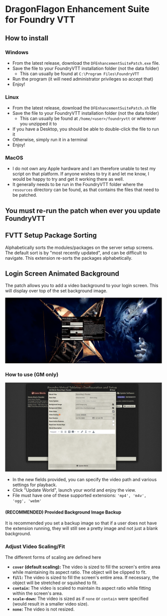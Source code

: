 # DragonFlagon Enhancement Suite for Foundry VTT

## How to install

### Windows

- From the latest release, download the `DFEnhancementSuitePatch.exe` file.
- Save the file to your FoundryVTT installation folder (not the data folder)
  - This can usually be found at `C:\Program Files\FoundryVTT`
- Run the program (it will need administrator privileges so accept that)
- Enjoy!

### Linux

- From the latest release, download the `DFEnhancementSuitePatch.sh` file
- Save the file to your FoundryVTT installation folder (not the data folder)
  - This can usually be found at `/home/<user>/foundryvtt` or wherever you unzipped it to
- If you have a Desktop, you should be able to double-click the file to run it
- Otherwise, simply run it in a terminal
- Enjoy!

### MacOS

- I do not own any Apple hardware and I am therefore unable to test my script on that platform. If anyone wishes to try it and let me know, I would be happy to try and get it working there as well.
- It generally needs to be run in the FoundryVTT folder where the `resources` directory can be found, as that contains the files that need to be patched.


## **You must re-run the patch when ever you update FoundryVTT**



## FVTT Setup Package Sorting
Alphabetically sorts the modules/packages on the server setup screens. The default sort is by "most recently updated", and can be difficult to navigate. This extension re-sorts the packages alphabetically.

## Login Screen Animated Background

The patch allows you to add a video background to your login screen. This will display over top of the set background image.

![Animated Background Example 1](.assets/animated-titlescreen-background-1.gif)



### How to use (GM only)

![Setup](.assets/df-bganim-update.png)
- In the new fields provided, you can specify the video path and various settings for playback.
- Click "Update World", launch your world and enjoy the view.
- File must have one of these supported extensions: `'mp4', 'm4v', 'ogg', 'webm'`

#### (RECOMMENDED) Provided Background Image Backup

It is recommended you set a backup image so that if a user does not have the extension running, they will still see a pretty image and not just a blank background.

### Adjust Video Scaling/Fit

The different forms of scaling are defined here

- **`cover` (default scaling):** The video is sized to fill the screen's entire area while maintaining its aspect ratio. The object will be clipped to fit.
- **`fill`:** The video is sized to fill the screen's entire area. If necessary, the object will be stretched or squished to fit.
- **`contain`:** The video is scaled to maintain its aspect ratio while fitting within the screen's area.
- **`scale-down`:** The video is sized as if `none` or `contain` were specified (would result in a smaller video size).
- **`none`:** The video is not resized.
